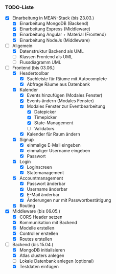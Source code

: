 ### TODO-Liste

- [x] Einarbeitung in MEAN-Stack (bis 23.03.)
    - [x] Einarbeitung MongoDB (Backend)
    - [x] Einarbeitung Express (Middleware)
    - [x] Einarbeitung Angular + Material (Frontend)
    - [x] Einarbeitung NodeJs (Middleware)
- [ ] Allgemein
    - [x] Datenstruktur Backend als UML
    - [ ] Klassen Frontend als UML
    - [ ] Flussdiagramm UML
- [ ] Frontend (bis 03.06.)
    - [x] Headertoolbar
        - [x] Suchleiste für Räume mit Autocomplete
        - [x] Abfrage Räume aus Datenbank
    - [x] Kalender
        - [x] Events hinzufügen (Modales Fenster)
        - [x] Events ändern (Modales Fenster)
        - [x] Modales Fenster zur Eventbearbeitung
            - [x] Datepicker
            - [x] Timepicker
            - [x] State-Management
            - [ ] Validators
        - [x] Kalender für Raum ändern
    - [x] Signup
        - [x] einmalige E-Mail eingeben
        - [x] einmaliger Username eingeben
        - [x] Passwort
    - [x] Login
        - [x] Loginscreen
        - [x] Statemanagement
    - [x] Accountmanagement
        - [x] Passwort änderbar
        - [x] Username änderbar
        - [x] E-Mail änderbar
        - [x] Änderungen nur mit Passwortbestätigung
    - [x] Routing
- [x] Middleware (bis 06.05.)
    - [x] CORS Header setzen
    - [x] Kommunikation mit Backend
    - [x] Modelle erstellen
    - [x] Controller erstellen
    - [x] Routes erstellen
- [ ] Backend (bis 15.04.)
    - [x] MongoDB initialisieren
    - [x] Atlas clusters anlegen
    - [ ] Lokale Datenbank anlegen (optional)
    - [x] Testdaten einfügen